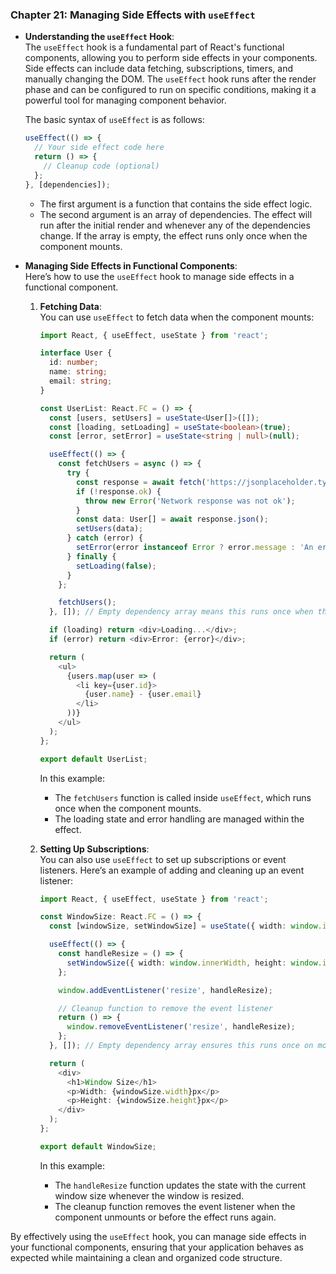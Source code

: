 ### Chapter 21: Managing Side Effects with `useEffect`

- **Understanding the `useEffect` Hook**:  
  The `useEffect` hook is a fundamental part of React's functional components, allowing you to perform side effects in your components. Side effects can include data fetching, subscriptions, timers, and manually changing the DOM. The `useEffect` hook runs after the render phase and can be configured to run on specific conditions, making it a powerful tool for managing component behavior.

  The basic syntax of `useEffect` is as follows:

  ```typescript
  useEffect(() => {
    // Your side effect code here
    return () => {
      // Cleanup code (optional)
    };
  }, [dependencies]);
  ```

  - The first argument is a function that contains the side effect logic.
  - The second argument is an array of dependencies. The effect will run after the initial render and whenever any of the dependencies change. If the array is empty, the effect runs only once when the component mounts.

- **Managing Side Effects in Functional Components**:  
  Here’s how to use the `useEffect` hook to manage side effects in a functional component.

  1. **Fetching Data**:  
     You can use `useEffect` to fetch data when the component mounts:

     ```typescript
     import React, { useEffect, useState } from 'react';

     interface User {
       id: number;
       name: string;
       email: string;
     }

     const UserList: React.FC = () => {
       const [users, setUsers] = useState<User[]>([]);
       const [loading, setLoading] = useState<boolean>(true);
       const [error, setError] = useState<string | null>(null);

       useEffect(() => {
         const fetchUsers = async () => {
           try {
             const response = await fetch('https://jsonplaceholder.typicode.com/users');
             if (!response.ok) {
               throw new Error('Network response was not ok');
             }
             const data: User[] = await response.json();
             setUsers(data);
           } catch (error) {
             setError(error instanceof Error ? error.message : 'An error occurred');
           } finally {
             setLoading(false);
           }
         };

         fetchUsers();
       }, []); // Empty dependency array means this runs once when the component mounts

       if (loading) return <div>Loading...</div>;
       if (error) return <div>Error: {error}</div>;

       return (
         <ul>
           {users.map(user => (
             <li key={user.id}>
               {user.name} - {user.email}
             </li>
           ))}
         </ul>
       );
     };

     export default UserList;
     ```

     In this example:
     - The `fetchUsers` function is called inside `useEffect`, which runs once when the component mounts.
     - The loading state and error handling are managed within the effect.

  2. **Setting Up Subscriptions**:  
     You can also use `useEffect` to set up subscriptions or event listeners. Here’s an example of adding and cleaning up an event listener:

     ```typescript
     import React, { useEffect, useState } from 'react';

     const WindowSize: React.FC = () => {
       const [windowSize, setWindowSize] = useState({ width: window.innerWidth, height: window.innerHeight });

       useEffect(() => {
         const handleResize = () => {
           setWindowSize({ width: window.innerWidth, height: window.innerHeight });
         };

         window.addEventListener('resize', handleResize);

         // Cleanup function to remove the event listener
         return () => {
           window.removeEventListener('resize', handleResize);
         };
       }, []); // Empty dependency array ensures this runs once on mount

       return (
         <div>
           <h1>Window Size</h1>
           <p>Width: {windowSize.width}px</p>
           <p>Height: {windowSize.height}px</p>
         </div>
       );
     };

     export default WindowSize;
     ```

     In this example:
     - The `handleResize` function updates the state with the current window size whenever the window is resized.
     - The cleanup function removes the event listener when the component unmounts or before the effect runs again.

By effectively using the `useEffect` hook, you can manage side effects in your functional components, ensuring that your application behaves as expected while maintaining a clean and organized code structure.